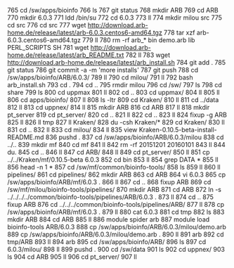   765  cd /sw/apps/bioinfo
  766  ls
  767  git status
  768  mkdir ARB
  769  cd ARB
  770  mkdir 6.0.3
  771  ldd /bin/su
  772  cd 6.0.3
  773  ll
  774  mkdir milou src
  775  cd src
  776  cd src
  777  wget http://download.arb-home.de/release/latest/arb-6.0.3.centos6-amd64.tgz
  778  tar xzf arb-6.0.3.centos6-amd64.tgz 
  779  ll
  780  rm -rf arb_* bin demo.arb lib PERL_SCRIPTS SH
  781  wget http://download.arb-home.de/release/latest/arb_README.txt
  782  ll
  783  wget http://download.arb-home.de/release/latest/arb_install.sh
  784  git add .
  785  git status
  786  git commit -a -m 'more installs'
  787  git push
  788  cd /sw/apps/bioinfo/ARB/6.0.3/
  789  ll
  790  cd milou/
  791  ll
  792  bash arb_install.sh 
  793  cd .
  794  cd ..
  795  rmdir milou
  796  cd /sw/
  797  ls
  798  cd share
  799  ls
  800  cd uppmax
  801  ll
  802  cd ..
  803  cd uppmax/
  804  ll
  805  ll
  806  cd apps/bioinfo/
  807  ll
  808  ls -ltr
  809  cd Kraken/
  810  ll
  811  cd ../data
  812  ll
  813  cd uppnex/
  814  ll
  815  mkdir ARB
  816  cd ARB
  817  ll
  818  mkdir pt_server
  819  cd pt_server/
  820  cd ..
  821  ll
  822  cd ..
  823  ll
  824  fixup -g ARB
  825  ll
  826  ll tmp
  827  ll Kraken/
  828  du -csh Kraken/*
  829  cd Kraken/
  830  ll
  831  cd ..
  832  ll
  833  cd milou/
  834  ll
  835  view Kraken-0.10.5-beta-install-README.md 
  836  pushd .
  837  cd /sw/apps/bioinfo/ARB/6.0.3/milou
  838  cd ../..
  839  mkdir mf
  840  cd mf
  841  ll
  842  rm -rf 20151201 20160101
  843  ll
  844  du.
  845  cd ..
  846  ll
  847  cd ARB/
  848  ll
  849  cd pt_server/
  850  ll
  851  cp ../../Kraken/mf/0.10.5-beta 6.0.3
  852  cd bin
  853  ll
  854  grep DATA *
  855  ll
  856  head -n 1 *
  857  cd /sw/mf/common/bioinfo-tools/
  858  ls
  859  ll
  860  ll pipelines/
  861  cd pipelines/
  862  mkdir ARB
  863  cd ARB
  864  vi 6.0.3 
  865  cp /sw/apps/bioinfo/ARB/mf/6.0.3 .
  866  ll
  867  cd ..
  868  fixup ARB
  869  cd /sw/mf/milou/bioinfo-tools/pipelines/
  870  mkdir ARB
  871  cd ARB
  872  ln -s ../../../../common/bioinfo-tools/pipelines/ARB/6.0.3 .
  873  ll
  874  cd ..
  875  fixup ARB
  876  cd ../../../common/bioinfo-tools/pipelines/ARB/
  877  ll
  878  cp /sw/apps/bioinfo/ARB/mf/6.0.3 .
  879  ll
  880  cat 6.0.3 
  881  cd tmp
  882  ls
  883  mkdir ARB
  884  cd ARB
  885  ll
  886  module spider arb
  887  module load bioinfo-tools ARB/6.0.3
  888  cp /sw/apps/bioinfo/ARB/6.0.3/milou/demo.arb 
  889  cp /sw/apps/bioinfo/ARB/6.0.3/milou/demo.arb .
  890  ll
  891  arb
  892  cd tmp/ARB
  893  ll
  894  arb 
  895  cd /sw/apps/bioinfo/ARB/
  896  ls
  897  cd 6.0.3/milou/
  898  ll
  899  pushd .
  900  cd /sw/data
  901  ls
  902  cd uppnex/
  903  ls
  904  cd ARB
  905  ll
  906  cd pt_server/
  907  ll
